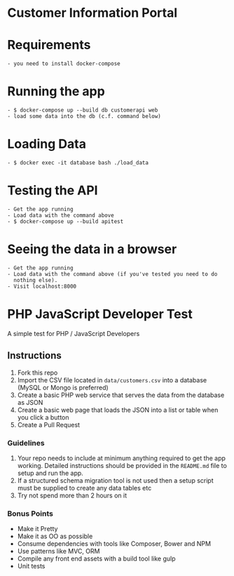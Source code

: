 # Customer Information Portal

# Requirements
    - you need to install docker-compose

# Running the app
    - $ docker-compose up --build db customerapi web
    - load some data into the db (c.f. command below)

# Loading Data
    - $ docker exec -it database bash ./load_data

# Testing the API
    - Get the app running
    - Load data with the command above
    - $ docker-compose up --build apitest

# Seeing the data in a browser
    - Get the app running
    - Load data with the command above (if you've tested you need to do
      nothing else).
    - Visit localhost:8000



# PHP JavaScript Developer Test

A simple test for PHP / JavaScript Developers

## Instructions

1. Fork this repo
2. Import the CSV file located in `data/customers.csv` into a database (MySQL or Mongo is preferred)
3. Create a basic PHP web service that serves the data from the database as JSON
4. Create a basic web page that loads the JSON into a list or table when you click a button
5. Create a Pull Request

### Guidelines

1. Your repo needs to include at minimum anything required to get the app working.  Detailed instructions should be provided in the `README.md` file to setup and run the app.
2. If a structured schema migration tool is not used then a setup script must be supplied to create any data tables etc
3. Try not spend more than 2 hours on it

### Bonus Points

* Make it Pretty
* Make it as OO as possible
* Consume dependencies with tools like Composer, Bower and NPM
* Use patterns like MVC, ORM
* Compile any front end assets with a build tool like gulp
* Unit tests
